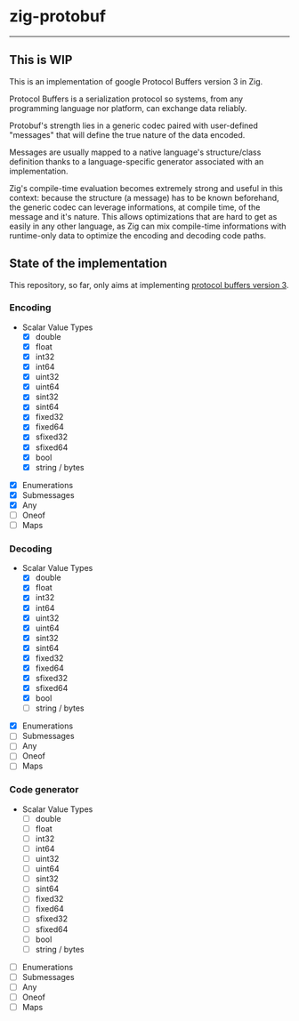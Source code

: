 # zig-protobuf

-------

## This is WIP

This is an implementation of google Protocol Buffers version 3 in Zig.

Protocol Buffers is a serialization protocol so systems, from any programming language nor platform, can exchange data reliably.

Protobuf's strength lies in a generic codec paired with user-defined "messages" that will define the true nature of the data encoded.

Messages are usually mapped to a native language's structure/class definition thanks to a language-specific generator associated with an implementation.

Zig's compile-time evaluation becomes extremely strong and useful in this context: because the structure (a message) has to be known beforehand, the generic codec can leverage informations, at compile time, of the message and it's nature. This allows optimizations that are hard to get as easily in any other language, as Zig can mix compile-time informations with runtime-only data to optimize the encoding and decoding code paths.

## State of the implementation

This repository, so far, only aims at implementing [protocol buffers version 3](https://developers.google.com/protocol-buffers/docs/proto3#simple).

### Encoding

- Scalar Value Types
    - [x] double
    - [x] float
    - [x] int32
    - [x] int64
    - [x] uint32
    - [x] uint64
    - [x] sint32
    - [x] sint64
    - [x] fixed32
    - [x] fixed64
    - [x] sfixed32
    - [x] sfixed64
    - [x] bool
    - [x] string / bytes
- [x] Enumerations
- [x] Submessages
- [x] Any
- [ ] Oneof
- [ ] Maps

### Decoding

- Scalar Value Types
    - [x] double
    - [x] float
    - [x] int32
    - [x] int64
    - [x] uint32
    - [x] uint64
    - [x] sint32
    - [x] sint64
    - [x] fixed32
    - [x] fixed64
    - [x] sfixed32
    - [x] sfixed64
    - [x] bool
    - [ ] string / bytes
- [x] Enumerations
- [ ] Submessages
- [ ] Any
- [ ] Oneof
- [ ] Maps

### Code generator

- Scalar Value Types
    - [ ] double
    - [ ] float
    - [ ] int32
    - [ ] int64
    - [ ] uint32
    - [ ] uint64
    - [ ] sint32
    - [ ] sint64
    - [ ] fixed32
    - [ ] fixed64
    - [ ] sfixed32
    - [ ] sfixed64
    - [ ] bool
    - [ ] string / bytes
- [ ] Enumerations
- [ ] Submessages
- [ ] Any
- [ ] Oneof
- [ ] Maps
